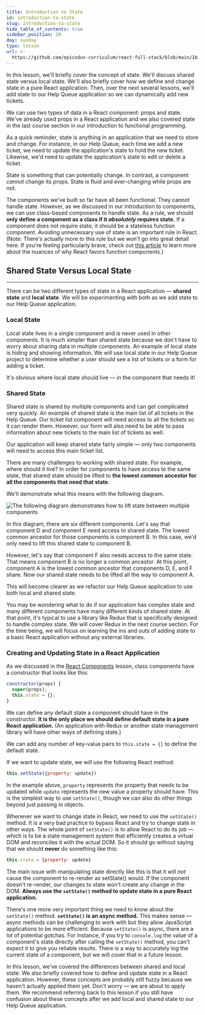 ```yaml
---
title: Introduction to State
id: introduction-to-state
slug: introduction-to-state
hide_table_of_contents: true
sidebar_position: 20
day: sunday
type: lesson
url: >-
  https://github.com/epicodus-curriculum/react-full-stack/blob/main/1b_introduction_to_state.md
---
```


In this lesson, we'll briefly cover the concept of state. We'll discuss shared state versus local state. We'll also briefly cover how we define and change state in a pure React application. Then, over the next several lessons, we'll add state to our Help Queue application so we can dynamically add new tickets.

We can use two types of data in a React component: props and state. We've already used props in a React application and we also covered state in the last course section in our introduction to functional programming.

As a quick reminder, state is anything in an application that we need to store and change. For instance, in our Help Queue, each time we add a new ticket, we need to update the application's state to hold the new ticket. Likewise, we'd need to update the application's state to edit or delete a ticket.

State is something that can potentially change. In contrast, a component _cannot_ change its props. State is fluid and ever-changing while props are not.

The components we've built so far have all been functional. They cannot handle state. However, as we discussed in our introduction to components, we can use class-based components to handle state. As a rule, we should **only define a component as a class if it _absolutely requires_ state.** If a component does not require state, it should be a stateless function component. Avoiding unnecessary use of state is an important rule in React. (Note: There's actually more to this rule but we won't go into great detail here. If you're feeling particularly brave, check out [this article](https://overreacted.io/how-are-function-components-different-from-classes/) to learn more about the nuances of why React favors function components.)

## Shared State Versus Local State
---

There can be two different types of state in a React application — **shared state** and **local state**. We will be experimenting with both as we add state to our Help Queue application.

### Local State

Local state lives in a single component and is never used in other components. It is much simpler than shared state because we don't have to worry about sharing data in multiple components. An example of local state is hiding and showing information. We will use local state in our Help Queue project to determine whether a user should see a list of tickets or a form for adding a ticket. 

It's obvious where local state should live — in the component that needs it!

### Shared State

Shared state is shared by multiple components and can get complicated very quickly. An example of shared state is the main list of all tickets in the Help Queue. Our ticket list component will need access to all the tickets so it can render them. However, our form will also need to be able to pass information about new tickets to the main list of tickets as well.

Our application will keep shared state fairly simple — only two components will need to access this main ticket list.

There are many challenges to working with shared state. For example, where should it live? In order for components to have access to the same state, that shared state should be lifted to **the lowest common ancestor for all the components that need that state**.

We'll demonstrate what this means with the following diagram.

![The following diagram demonstrates how to lift state between multiple components](https://learnhowtoprogram.s3.us-west-2.amazonaws.com/React/Week-1-React-2019/state-diagram.jpg)

In this diagram, there are six different components. Let's say that component D and component E need access to shared state. The lowest common ancestor for those components is component B. In this case, we'd only need to lift this shared state to component B.

However, let's say that component F also needs access to the same state. That means component B is no longer a common ancestor. At this point, component A is the lowest common ancestor that components D, E, and F share. Now our shared state needs to be lifted all the way to component A.

This will become clearer as we refactor our Help Queue application to use both local and shared state.

You may be wondering what to do if our application has complex state and many different components have many different kinds of shared state. At that point, it's typical to use a library like Redux that is specifically designed to handle complex state. We will cover Redux in the next course section. For the time being, we will focus on learning the ins and outs of adding state to a basic React application without any external libraries.

### Creating and Updating State in a React Application

As we discussed in the [React Components](https://new.learnhowtoprogram.com/react/react-fundamentals/react-components) lesson, class components have a constructor that looks like this:

```js
constructor(props) {
  super(props);
  this.state = {};
}
```

We can define any default state a component should have in the constructor. **It is the only place we should define default state in a pure React application.** (An application with Redux or another state management library will have other ways of defining state.)

We can add any number of key-value pairs to `this.state = {}` to define the default state.

If we want to update state, we will use the following React method:

```js
this.setState({property: update})
```

In the example above, `property` represents the property that needs to be updated while `update` represents the new value a property should have. This is the simplest way to use `setState()`, though we can also do other things beyond just passing in objects.

Whenever we want to change state in React, we need to use the `setState()` method. It is a very bad practice to bypass React and try to change state in other ways. The whole point of `setState()` is to allow React to do its job — which is to be a state management system that efficiently creates a virtual DOM and reconciles it with the actual DOM. So it should go without saying that we should **never** do something like this:

```js
this.state = {property: update}
```

The main issue with manipulating state directly like this is that it will *not* cause the component to re-render as setState() would. If the component doesn't re-render, our changes to state won't create any change in the DOM. **Always use the `setState()` method to update state in a pure React application.**

There's one more very important thing we need to know about the `setState()` method. **`setState()` is an async method.** This makes sense — async methods can be challenging to work with but they allow JavaScript applications to be more efficient. Because `setState()` is async, there are a lot of potential gotchas. For instance, if you try to `console.log` the value of a component's state directly after calling the `setState()` method, you can't expect it to give you reliable results. There is a way to accurately log the current state of a component, but we will cover that in a future lesson.

In this lesson, we've covered the differences between shared and local state. We also briefly covered how to define and update state in a React application. However, these concepts are probably still fuzzy because we haven't actually applied them yet. Don't worry — we are about to apply them. We recommend referring back to this lesson if you still have confusion about these concepts after we add local and shared state to our Help Queue application.
